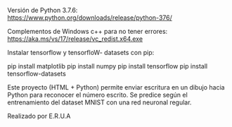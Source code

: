 
Versión de Python 3.7.6: 
https://www.python.org/downloads/release/python-376/

Complementos de Windows c++ para no tener errores: 
https://aka.ms/vs/17/release/vc_redist.x64.exe

Instalar tensorflow y tensorfloW- datasets  con pip:

pip install matplotlib 
pip install numpy
pip install tensorflow
pip install tensorflow-datasets

Este proyecto (HTML + Python) permite enviar escritura en un dibujo hacia Python para reconocer el número escrito. Se predice según el entrenamiento del dataset MNIST con una red neuronal regular.

Realizado por E.R.U.A

